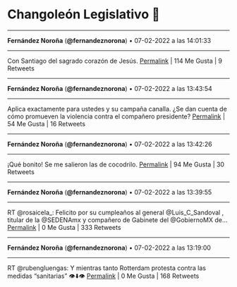 # Changoleón Legislativo 🙈
*****
**Fernández Noroña** (**@fernandeznorona**) • 07-02-2022 a las 14:01:33
*****
Con Santiago del sagrado corazón de Jesús.
[Permalink](https://twitter.com/fernandeznorona/status/1490807973526093824) | 114 Me Gusta | 9 Retweets
*****
**Fernández Noroña** (**@fernandeznorona**) • 07-02-2022 a las 13:43:54
*****
Aplica exactamente para ustedes y su campaña canalla. ¿Se dan cuenta de cómo promueven la violencia contra el compañero presidente?
[Permalink](https://twitter.com/fernandeznorona/status/1490803532022353924) | 54 Me Gusta | 16 Retweets
*****
**Fernández Noroña** (**@fernandeznorona**) • 07-02-2022 a las 13:42:26
*****
¡Qué bonito! Se me salieron las de cocodrilo.
[Permalink](https://twitter.com/fernandeznorona/status/1490803165058502658) | 94 Me Gusta | 30 Retweets
*****
**Fernández Noroña** (**@fernandeznorona**) • 07-02-2022 a las 13:39:55
*****
RT @rosaicela_: Felicito por su cumpleaños al general @Luis_C_Sandoval , titular de la @SEDENAmx y compañero de Gabinete del @GobiernoMX de…
[Permalink](https://twitter.com/fernandeznorona/status/1490802528178556931) | 0 Me Gusta | 333 Retweets
*****
**Fernández Noroña** (**@fernandeznorona**) • 07-02-2022 a las 13:19:00
*****
RT @rubengluengas: Y mientras tanto Rotterdam protesta contra las medidas “sanitarias” 👁⬇️👁
[Permalink](https://twitter.com/fernandeznorona/status/1490797263962128386) | 0 Me Gusta | 168 Retweets
